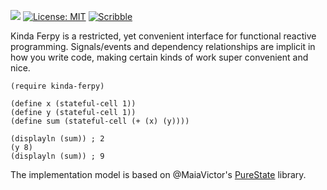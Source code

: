[![](https://img.shields.io/badge/%E2%99%A5-Support%20Ethical%20Software-red)](https://sagegerard.com/subscribe.html)
[![License: MIT](https://img.shields.io/badge/License-MIT-yellow.svg)](https://opensource.org/licenses/MIT)
[![Scribble](https://img.shields.io/badge/Docs-Scribble-blue.svg)](http://docs.racket-lang.org/kinda-ferpy/index.html)

Kinda Ferpy is a restricted, yet convenient interface for functional reactive programming.
Signals/events and dependency relationships are implicit in how you write code, making
certain kinds of work super convenient and nice.

```
(require kinda-ferpy)

(define x (stateful-cell 1))
(define y (stateful-cell 1))
(define sum (stateful-cell (+ (x) (y))))

(displayln (sum)) ; 2
(y 8)
(displayln (sum)) ; 9
```

The implementation model is based on @MaiaVictor's [PureState][] library.

[PureState]: https://github.com/MaiaVictor/PureState
